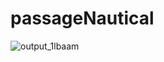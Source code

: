 # passageNautical
![output_1lbaam](https://cloud.githubusercontent.com/assets/5378604/16355084/058e37c6-3a83-11e6-972d-4ca19d943042.gif)
